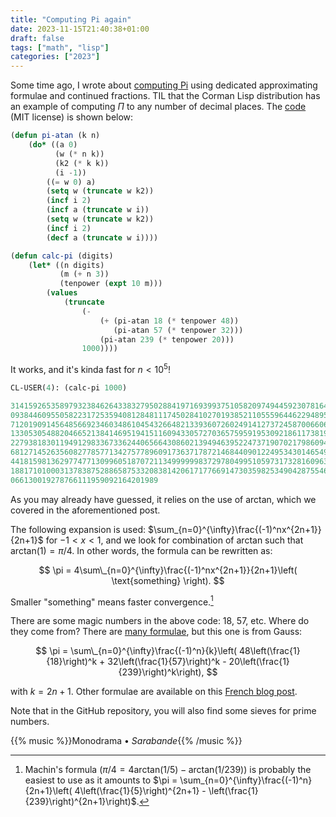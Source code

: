 ```yaml
---
title: "Computing Pi again"
date: 2023-11-15T21:40:38+01:00
draft: false
tags: ["math", "lisp"]
categories: ["2023"]
---
```


Some time ago, I wrote about [computing Pi](/post/computing-pi/) using dedicated approximating formulae and continued fractions. TIL that the Corman Lisp distribution has an example of computing $\Pi$ to any number of decimal places. The [code](https://github.com/sharplispers/cormanlisp/blob/master/examples/pi.lisp) (MIT license) is shown below:

```lisp
(defun pi-atan (k n)
	(do* ((a 0)
      	  (w (* n k))
		  (k2 (* k k))
		  (i -1))
		((= w 0) a)
		(setq w (truncate w k2))
		(incf i 2)
		(incf a (truncate w i))
		(setq w (truncate w k2))
		(incf i 2)
		(decf a (truncate w i))))

(defun calc-pi (digits)
	(let* ((n digits)
		   (m (+ n 3))
		   (tenpower (expt 10 m)))
		(values
			(truncate
				(-
					(+ (pi-atan 18 (* tenpower 48))
					   (pi-atan 57 (* tenpower 32)))
					(pi-atan 239 (* tenpower 20)))
				1000))))
```

It works, and it's kinda fast for $n < 10^5$!

```lisp
CL-USER(4): (calc-pi 1000)

3141592653589793238462643383279502884197169399375105820974944592307816406286208998628034825342117067982148086513282306647
0938446095505822317253594081284811174502841027019385211055596446229489549303819644288109756659334461284756482337867831652
7120190914564856692346034861045432664821339360726024914127372458700660631558817488152092096282925409171536436789259036001
1330530548820466521384146951941511609433057270365759591953092186117381932611793105118548074462379962749567351885752724891
2279381830119491298336733624406566430860213949463952247371907021798609437027705392171762931767523846748184676694051320005
6812714526356082778577134275778960917363717872146844090122495343014654958537105079227968925892354201995611212902196086403
4418159813629774771309960518707211349999998372978049951059731732816096318595024459455346908302642522308253344685035261931
1881710100031378387528865875332083814206171776691473035982534904287554687311595628638823537875937519577818577805321712268
066130019278766111959092164201989
```

As you may already have guessed, it relies on the use of arctan, which we covered in the aforementioned post.

The following expansion is used: $\sum_{n=0}^{\infty}\frac{(-1)^nx^{2n+1}}{2n+1}$ for $-1<x<1$, and we look for combination of arctan such that $\text{arctan}(1)=\pi/4$. In other words, the formula can be rewritten as:

$$ \pi = 4\sum\_{n=0}^{\infty}\frac{(-1)^nx^{2n+1}}{2n+1}\left( \text{something} \right). $$

Smaller "something" means faster convergence.[^1]

There are some magic numbers in the above code: 18, 57, etc. Where do they come from? There are [many formulae](https://mathworld.wolfram.com/PiFormulas.html), but this one is from Gauss:

$$ \pi = \sum\_{n=0}^{\infty}\frac{(-1)^n}{k}\left( 48\left(\frac{1}{18}\right)^k + 32\left(\frac{1}{57}\right)^k - 20\left(\frac{1}{239}\right)^k\right), $$

with $k=2n+1$. Other formulae are available on this [French blog post](http://pi314.net/fr/machin.php).

Note that in the GitHub repository, you will also find some sieves for prime numbers.

[^1]: Machin's formula ($\pi/4 = 4\text{arctan}(1/5) - \text{arctan}(1/239)$) is probably the easiest to use as it amounts to $\pi = \sum_{n=0}^{\infty}\frac{(-1)^n}{2n+1}\left( 4\left(\frac{1}{5}\right)^{2n+1} - \left(\frac{1}{239}\right)^{2n+1}\right)$.

{{% music %}}Monodrama • _Sarabande_{{% /music %}}

